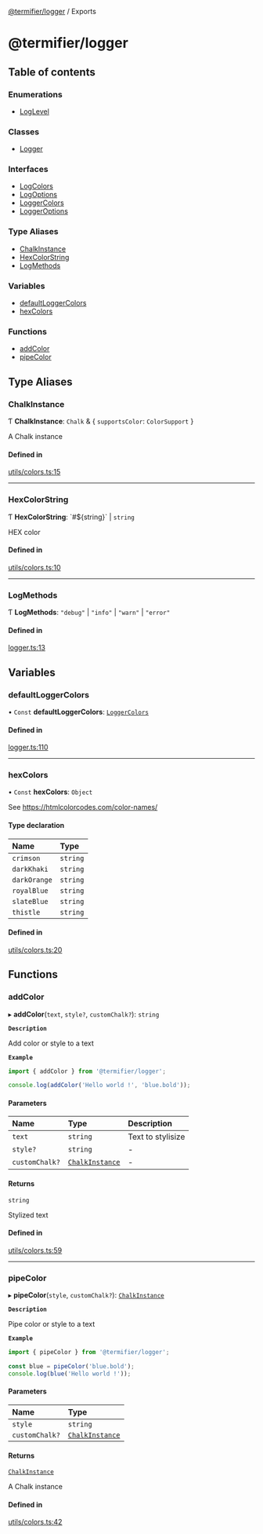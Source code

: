 [@termifier/logger](README.md) / Exports

# @termifier/logger

## Table of contents

### Enumerations

- [LogLevel](enums/LogLevel.md)

### Classes

- [Logger](classes/Logger.md)

### Interfaces

- [LogColors](interfaces/LogColors.md)
- [LogOptions](interfaces/LogOptions.md)
- [LoggerColors](interfaces/LoggerColors.md)
- [LoggerOptions](interfaces/LoggerOptions.md)

### Type Aliases

- [ChalkInstance](modules.md#chalkinstance)
- [HexColorString](modules.md#hexcolorstring)
- [LogMethods](modules.md#logmethods)

### Variables

- [defaultLoggerColors](modules.md#defaultloggercolors)
- [hexColors](modules.md#hexcolors)

### Functions

- [addColor](modules.md#addcolor)
- [pipeColor](modules.md#pipecolor)

## Type Aliases

### ChalkInstance

Ƭ **ChalkInstance**: `Chalk` & { `supportsColor`: `ColorSupport`  }

A Chalk instance

#### Defined in

[utils/colors.ts:15](https://github.com/permasoft-factory/termifier/blob/8b62833/packages/logger/src/utils/colors.ts#L15)

___

### HexColorString

Ƭ **HexColorString**: \`#${string}\` \| `string`

HEX color

#### Defined in

[utils/colors.ts:10](https://github.com/permasoft-factory/termifier/blob/8b62833/packages/logger/src/utils/colors.ts#L10)

___

### LogMethods

Ƭ **LogMethods**: ``"debug"`` \| ``"info"`` \| ``"warn"`` \| ``"error"``

#### Defined in

[logger.ts:13](https://github.com/permasoft-factory/termifier/blob/8b62833/packages/logger/src/logger.ts#L13)

## Variables

### defaultLoggerColors

• `Const` **defaultLoggerColors**: [`LoggerColors`](interfaces/LoggerColors.md)

#### Defined in

[logger.ts:110](https://github.com/permasoft-factory/termifier/blob/8b62833/packages/logger/src/logger.ts#L110)

___

### hexColors

• `Const` **hexColors**: `Object`

See https://htmlcolorcodes.com/color-names/

#### Type declaration

| Name | Type |
| :------ | :------ |
| `crimson` | `string` |
| `darkKhaki` | `string` |
| `darkOrange` | `string` |
| `royalBlue` | `string` |
| `slateBlue` | `string` |
| `thistle` | `string` |

#### Defined in

[utils/colors.ts:20](https://github.com/permasoft-factory/termifier/blob/8b62833/packages/logger/src/utils/colors.ts#L20)

## Functions

### addColor

▸ **addColor**(`text`, `style?`, `customChalk?`): `string`

**`Description`**

Add color or style to a text

**`Example`**

```typescript
import { addColor } from '@termifier/logger';

console.log(addColor('Hello world !', 'blue.bold'));
```

#### Parameters

| Name | Type | Description |
| :------ | :------ | :------ |
| `text` | `string` | Text to stylisize |
| `style?` | `string` | - |
| `customChalk?` | [`ChalkInstance`](modules.md#chalkinstance) | - |

#### Returns

`string`

Stylized text

#### Defined in

[utils/colors.ts:59](https://github.com/permasoft-factory/termifier/blob/8b62833/packages/logger/src/utils/colors.ts#L59)

___

### pipeColor

▸ **pipeColor**(`style`, `customChalk?`): [`ChalkInstance`](modules.md#chalkinstance)

**`Description`**

Pipe color or style to a text

**`Example`**

```typescript
import { pipeColor } from '@termifier/logger';

const blue = pipeColor('blue.bold');
console.log(blue('Hello world !'));
```

#### Parameters

| Name | Type |
| :------ | :------ |
| `style` | `string` |
| `customChalk?` | [`ChalkInstance`](modules.md#chalkinstance) |

#### Returns

[`ChalkInstance`](modules.md#chalkinstance)

A Chalk instance

#### Defined in

[utils/colors.ts:42](https://github.com/permasoft-factory/termifier/blob/8b62833/packages/logger/src/utils/colors.ts#L42)
